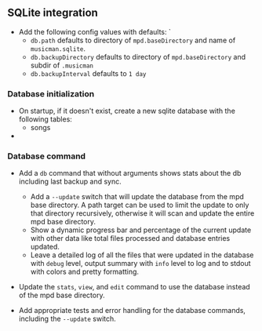 ## SQLite integration

- Add the following config values with defaults: `
  - `db.path` defaults to directory of `mpd.baseDirectory` and name of `musicman.sqlite`.
  - `db.backupDirectory` defaults to directory of `mpd.baseDirectory` and subdir of `.musicman`
  - `db.backupInterval` defaults to `1 day`

### Database initialization

- On startup, if it doesn't exist, create a new sqlite database with the following tables:
    - songs
-

### Database command

- Add a `db` command that without arguments shows stats about the db including last backup and sync.
  - Add a `--update` switch that will update the database from the mpd base directory. A path target
    can be used to limit the update to only that directory recursively, otherwise it will scan and
    update the entire mpd base directory.
  - Show a dynamic progress bar and percentage of the current update with other data like total
    files processed and database entries updated.
  - Leave a detailed log of all the files that were updated in the database with `debug` level,
    output summary with `info` level to log and to stdout with colors and pretty formatting.

- Update the `stats`, `view`, and `edit` command to use the database instead of the mpd base directory.
- Add appropriate tests and error handling for the database commands, including the `--update` switch.
